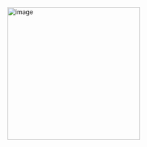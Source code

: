 <img width="300" height="300" alt="image" src="https://github.com/user-attachments/assets/3133d44a-5c1c-4e19-9958-3cccd31b2a41" />
